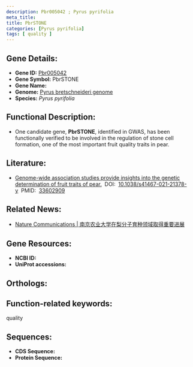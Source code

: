 ```yaml
---
description: Pbr005042 ; Pyrus pyrifolia
meta_title:
title: PbrSTONE
categories: [Pyrus pyrifolia]
tags: [ quality ]
---
```


## Gene Details:
- **Gene ID:**	[Pbr005042]()
- **Gene Symbol:** PbrSTONE
- **Gene Name:** 
- **Genome:** [Pyrus bretschneideri genome]()
- **Species:** *Pyrus pyrifolia*

## Functional Description:
   - One candidate gene, **PbrSTONE**, identified in GWAS, has been functionally verified to be involved in the regulation of stone cell formation, one of the most important fruit quality traits in pear.

## Literature:
   - [Genome-wide association studies provide insights into the genetic determination of fruit traits of pear.]( https://www.nature.com/articles/s41467-021-21378-y)&nbsp;&nbsp;DOI:&nbsp;&nbsp;[10.1038/s41467-021-21378-y](https://www.nature.com/articles/s41467-021-21378-y)&nbsp;&nbsp;PMID:&nbsp;&nbsp;[33602909](https://pubmed.ncbi.nlm.nih.gov/33602909/)

## Related News:
   - [Nature Communications | 南京农业大学在梨分子育种领域取得重要进展](https://mp.weixin.qq.com/s?__biz=Mzg3MDEwNDEyMg==&mid=2247505422&idx=5&sn=b89cb3571d0fe0c171f0427f87a016df&chksm=ce907b5bf9e7f24db07769cfac41d9e484b53e0653af642389348f791323769a2742492eaf89&scene=27#wechat_redirect)

## Gene Resources:
- **NCBI ID:** [](https://www.ncbi.nlm.nih.gov/gene/?term=)
- **UniProt accessions:** [](https://www.uniprot.org/uniprotkb//entry)

## Orthologs:


## Function-related keywords:
quality

## Sequences:
- **CDS Sequence:**
- **Protein Sequence:**
